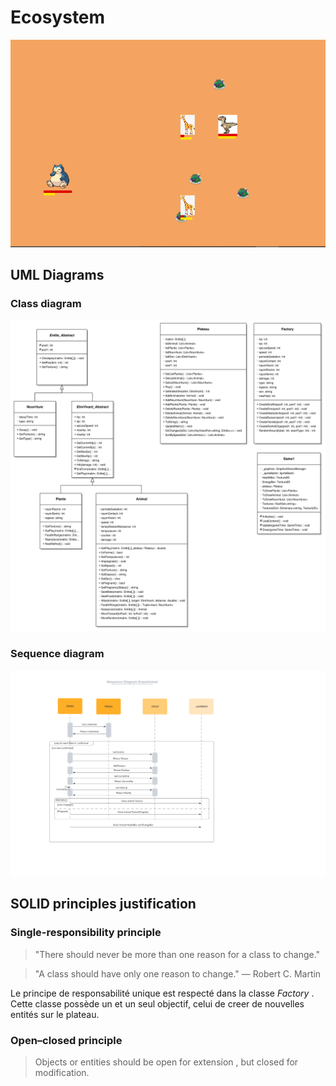 # Ecosystem
![Rendu Visuel](/renduVisuel.png)

## UML Diagrams

### Class diagram
![class diagram](/diagramme_png/Classs.png)
### Sequence diagram
![Sequence diagram](/diagramme_png/Sequence.png)

## SOLID principles justification

### Single-responsibility principle
> "There should never be more than one reason for a class to change."

> "A class should have only one reason to change." — Robert C. Martin

Le principe de responsabilité unique est respecté dans la classe *Factory* . Cette classe possède un et un seul objectif, celui de creer de nouvelles entités sur le plateau.

### Open–closed principle

> Objects or entities should be open for extension , but closed for modification.




